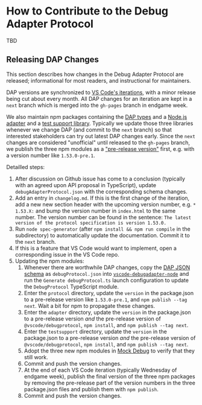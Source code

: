 # How to Contribute to the Debug Adapter Protocol

TBD

## Releasing DAP Changes

This section describes how changes in the Debug Adapter Protocol are released; informational for most readers, and instructional for maintainers.

DAP versions are synchronized to [VS Code's iterations](https://github.com/microsoft/vscode/wiki/Development-Process), with a minor release being cut about every month. All DAP changes for an iteration are kept in a `next` branch which is merged into the `gh-pages` branch in endgame week.

We also maintain npm packages containing the [DAP types](https://www.npmjs.com/package/@vscode/debugprotocol) and a [Node.js adapter](https://www.npmjs.com/package/@vscode/debugadapter) and a [test support library](https://www.npmjs.com/package/@vscode/debugadapter-testsupport). Typically we update those three libraries whenever we change DAP (and commit to the `next` branch) so that interested stakeholders can try out latest DAP changes early. Since the `next` changes are considered "unofficial" until released to the `gh-pages` branch, we publish the three npm modules as a ["pre-release version"](https://semver.org/#spec-item-9) first, e.g. with a version number like `1.53.0-pre.1`.

Detailled steps:

1. After discussion on Github issue has come to a conclusion (typically with an agreed upon API proposal in TypeScript), update `debugAdapterProtocol.json` with the corresponding schema changes.
1. Add an entry in `changelog.md`. If this is the first change of the iteration, add a new new section header with the upcoming version number, e.g. `* 1.53.X:` and bump the version number in `index.html` to the same number. The version number can be found in the sentence: `The latest version of the protocol specification is version 1.53.0.`
1. Run `node spec-generator` (after `npm install && npm run compile` in the subdirectory) to automatically update the documentation. Commit it to the `next` branch.
1. If this is a feature that VS Code would want to implement, open a corresponding issue in the VS Code repo.
1. Updating the npm modules:
    1. Whenever there are worthwhile DAP changes, copy the [DAP JSON schema](https://github.com/microsoft/debug-adapter-protocol/blob/gh-pages/debugAdapterProtocol.json) as `debugProtocol.json` into [`vscode-debugadapter-node`](https://github.com/microsoft/vscode-debugadapter-node) and run the `Generate debugProtocol.ts` launch configuration to update the `DebugProtocol` TypeScript module.
    1. Enter the `protocol` directory, update the `version` in the package.json to a pre-release version like `1.53.0-pre.1`, and `npm publish --tag next`. Wait a bit for npm to propagate these changes.
    1. Enter the `adapter` directory, update the `version` in the package.json to a pre-release version _and_ the pre-release version of `@vscode/debugprotocol`, `npm install`, and `npm publish --tag next`.
    1. Enter the `testsupport` directory, update the `version` in the package.json to a pre-release version _and_ the pre-release version of `@vscode/debugprotocol`, `npm install`, and `npm publish --tag next`.
    1. Adopt the three new npm modules in [Mock Debug](https://github.com/microsoft/vscode-mock-debug) to verify that they still work. 
    1. Commit and push the version changes.
    1. At the end of each VS Code iteration (typically Wednesday of endgame week), publish the final version of the three npm packages by removing the pre-release part of the version numbers in the three package.json files and publish them with `npm publish`.
    1. Commit and push the version changes.

